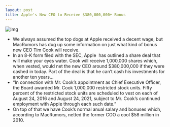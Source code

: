 ```yaml
---
layout: post
title: Apple's New CEO to Receive $380,000,000+ Bonus
---
```

![img](http://media.idownloadblog.com/wp-content/uploads/2011/08/tim-cook-apple-ceo-e1314287735337.png)
* We always assumed the top dogs at Apple received a decent wage, but MacRumors has dug up some information on just what kind of bonus new CEO Tim Cook will receive.
* In an 8-K form filed with the SEC, Apple  has outlined a share deal that will make your eyes water. Cook will receive 1,000,000 shares which, when vested, would net the new CEO around $380,000,000 if they were cashed in today. Part of the deal is that he can’t cash his investments for another ten years…
* “In connection with Mr. Cook’s appointment as Chief Executive Officer, the Board awarded Mr. Cook 1,000,000 restricted stock units. Fifty percent of the restricted stock units are scheduled to vest on each of August 24, 2016 and August 24, 2021, subject to Mr. Cook’s continued employment with Apple through each such date.”
* On top of that we have Cook’s normal anual salary and bonuses which, according to MacRumors, netted the former COO a cool $58 million in 2010.


